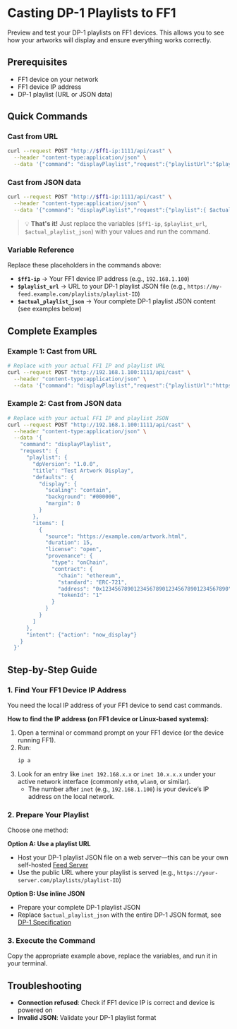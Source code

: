 # Casting DP-1 Playlists to FF1

Preview and test your DP-1 playlists on FF1 devices. This allows you to see how your artworks will display and ensure everything works correctly.

## Prerequisites

- FF1 device on your network
- FF1 device IP address
- DP-1 playlist (URL or JSON data)

## Quick Commands

### Cast from URL
```bash
curl --request POST "http://$ff1-ip:1111/api/cast" \
  --header "content-type:application/json" \
  --data '{"command": "displayPlaylist","request":{"playlistUrl":"$playlist_url", "intent": {"action": "now_display"}}}'
```

### Cast from JSON data
```bash
curl --request POST "http://$ff1-ip:1111/api/cast" \
  --header "content-type:application/json" \
  --data '{"command": "displayPlaylist","request":{"playlist":{ $actual_playlist_json }, "intent": {"action": "now_display"}}}'
```

> 💡 **That's it!** Just replace the variables (`$ff1-ip`, `$playlist_url`, `$actual_playlist_json`) with your values and run the command.

### Variable Reference

Replace these placeholders in the commands above:

- **`$ff1-ip`** → Your FF1 device IP address (e.g., `192.168.1.100`)
- **`$playlist_url`** → URL to your DP-1 playlist JSON file (e.g., `https://my-feed.example.com/playlists/playlist-ID`)
- **`$actual_playlist_json`** → Your complete DP-1 playlist JSON content (see examples below)

## Complete Examples

### Example 1: Cast from URL
```bash
# Replace with your actual FF1 IP and playlist URL
curl --request POST "http://192.168.1.100:1111/api/cast" \
  --header "content-type:application/json" \
  --data '{"command": "displayPlaylist","request":{"playlistUrl":"https://feed.example.com/my-playlist.json", "intent": {"action": "now_display"}}}'
```

### Example 2: Cast from JSON data
```bash
# Replace with your actual FF1 IP and playlist JSON
curl --request POST "http://192.168.1.100:1111/api/cast" \
  --header "content-type:application/json" \
  --data '{
    "command": "displayPlaylist",
    "request": {
      "playlist": {
        "dpVersion": "1.0.0",
        "title": "Test Artwork Display",
        "defaults": {
          "display": {
            "scaling": "contain",
            "background": "#000000",
            "margin": 0
          }
        },
        "items": [
          {
            "source": "https://example.com/artwork.html",
            "duration": 15,
            "license": "open",
            "provenance": {
              "type": "onChain",
              "contract": {
                "chain": "ethereum",
                "standard": "ERC-721",
                "address": "0x1234567890123456789012345678901234567890",
                "tokenId": "1"
              }
            }
          }
        ]
      },
      "intent": {"action": "now_display"}
    }
  }'
```

## Step-by-Step Guide

### 1. Find Your FF1 Device IP Address

You need the local IP address of your FF1 device to send cast commands.

**How to find the IP address (on FF1 device or Linux-based systems):**

1. Open a terminal or command prompt on your FF1 device (or the device running FF1).
2. Run:
   ```bash
   ip a
   ```
3. Look for an entry like `inet 192.168.x.x` or `inet 10.x.x.x` under your active network interface (commonly `eth0`, `wlan0`, or similar).
   - The number after `inet` (e.g., `192.168.1.100`) is your device’s IP address on the local network.


### 2. Prepare Your Playlist
Choose one method:

**Option A: Use a playlist URL**
- Host your DP-1 playlist JSON file on a web server—this can be your own self-hosted [Feed Server](../../dp1-protocol/self-hosted-feed.md)
- Use the public URL where your playlist is served (e.g., `https://your-server.com/playlists/playlist-ID`)

**Option B: Use inline JSON**
- Prepare your complete DP-1 playlist JSON
- Replace `$actual_playlist_json` with the entire DP-1 JSON format, see [DP-1 Specification](https://github.com/display-protocol/dp1)

### 3. Execute the Command
Copy the appropriate example above, replace the variables, and run it in your terminal.

## Troubleshooting

- **Connection refused**: Check if FF1 device IP is correct and device is powered on
- **Invalid JSON**: Validate your DP-1 playlist format
